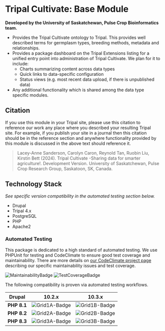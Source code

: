 # Tripal Cultivate: Base Module

**Developed by the University of Saskatchewan, Pulse Crop Bioinformatics team.**

<!-- Summarize the main features of this package in point form below. -->

- Provides the Tripal Cultivate ontology to Tripal. This provides well described terms for germplasm types, breeding methods, metadata and relationships.
- Provides a package dashboard on the Tripal Extensions listing for a unified entry point into administration of Tripal Cultivate. We plan for it to include:
   - Charts summarizing content across data types
   - Quick links to data-specific configuration
   - Status views (e.g. most recent data upload, if there is unpublished data)
- Any additional functionality which is shared among the data type specific modules.

## Citation

If you use this module in your Tripal site, please use this citation to reference our work any place where you described your resulting Tripal site. For example, if you publish your site in a journal then this citation should be in the reference section and anywhere functionality provided by this module is discussed in the above text should reference it.

> Lacey-Anne Sanderson, Carolyn Caron, Reynold Tan, Ruobin Liu, Kirstin Bett (2024). Tripal Cultivate -Sharing data for smarter agriculture!. Development Version. University of Saskatchewan, Pulse Crop Research Group, Saskatoon, SK, Canada.

## Technology Stack

*See specific version compatibility in the automated testing section below.*

- Drupal
- Tripal 4.x
- PostgreSQL
- PHP
- Apache2

### Automated Testing

This package is dedicated to a high standard of automated testing. We use
PHPUnit for testing and CodeClimate to ensure good test coverage and maintainability.
There are more details on [our CodeClimate project page] describing our specific
maintainability issues and test coverage.

![MaintainabilityBadge]
![TestCoverageBadge]

The following compatibility is proven via automated testing workflows.

|  Drupal     |  10.2.x         |  10.3.x         |
|-------------|-----------------|-----------------|
| **PHP 8.1** | ![Grid1A-Badge] | ![Grid1B-Badge] |
| **PHP 8.2** | ![Grid2A-Badge] | ![Grid2B-Badge] |
| **PHP 8.3** | ![Grid3A-Badge] | ![Grid3B-Badge] |

[our CodeClimate project page]: https://codeclimate.com/github/TripalCultivate/TripalCultivate
[MaintainabilityBadge]: https://api.codeclimate.com/v1/badges/730d572b51ad41cbbd69/maintainability
[TestCoverageBadge]: https://api.codeclimate.com/v1/badges/730d572b51ad41cbbd69/test_coverage

[Grid1A-Badge]: https://github.com/TripalCultivate/TripalCultivate/actions/workflows/MAIN-phpunit-Grid1A.yml/badge.svg
[Grid1B-Badge]: https://github.com/TripalCultivate/TripalCultivate/actions/workflows/MAIN-phpunit-Grid1B.yml/badge.svg

[Grid2A-Badge]: https://github.com/TripalCultivate/TripalCultivate/actions/workflows/MAIN-phpunit-Grid2A.yml/badge.svg
[Grid2B-Badge]: https://github.com/TripalCultivate/TripalCultivate/actions/workflows/MAIN-phpunit-Grid2B.yml/badge.svg

[Grid3A-Badge]: https://github.com/TripalCultivate/TripalCultivate/actions/workflows/MAIN-phpunit-Grid3A.yml/badge.svg
[Grid3B-Badge]: https://github.com/TripalCultivate/TripalCultivate/actions/workflows/MAIN-phpunit-Grid3B.yml/badge.svg
